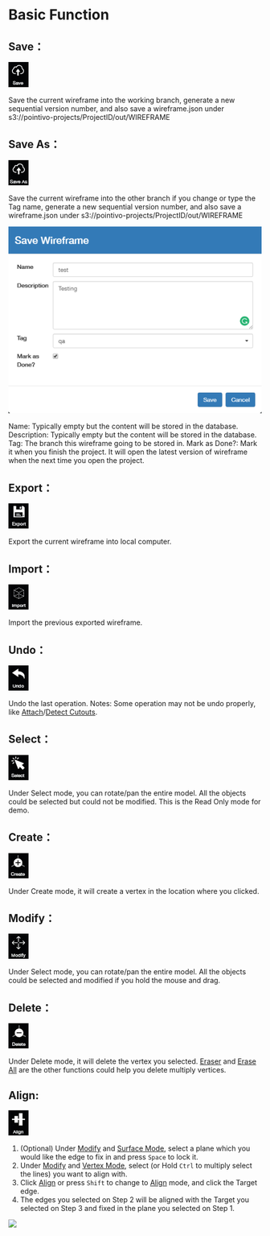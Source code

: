 # Basic Function

## Save：

![](../.gitbook/assets/save.jpg)

Save the current wireframe into the working branch, generate a new sequential version number, and also save a wireframe.json under s3://pointivo-projects/ProjectID/out/WIREFRAME

## Save As：

![](../.gitbook/assets/saveas.jpg)

Save the current wireframe into the other branch if you change or type the Tag name, generate a new sequential version number, and also save a wireframe.json under s3://pointivo-projects/ProjectID/out/WIREFRAME

![](../.gitbook/assets/save_as.png)

Name: Typically empty but the content will be stored in the database. Description: Typically empty but the content will be stored in the database. Tag: The branch this wireframe going to be stored in. Mark as Done?: Mark it when you finish the project. It will open the latest version of wireframe when the next time you open the project.

## Export：

![](../.gitbook/assets/export.jpg)

Export the current wireframe into local computer.

## Import：

![](../.gitbook/assets/import.jpg)

Import the previous exported wireframe.

## Undo：

![](../.gitbook/assets/undo.jpg)

Undo the last operation. Notes: Some operation may not be undo properly, like [Attach](../tools/#attach)/[Detect Cutouts](../tools/#detect-cutouts).

## Select：

![](../.gitbook/assets/select.jpg)

Under Select mode, you can rotate/pan the entire model. All the objects could be selected but could not be modified. This is the Read Only mode for demo.

## Create：

![](../.gitbook/assets/create.jpg)

Under Create mode, it will create a vertex in the location where you clicked.

## Modify：

![](../.gitbook/assets/modify.jpg)

Under Select mode, you can rotate/pan the entire model. All the objects could be selected and modified if you hold the mouse and drag.

## Delete：

![](../.gitbook/assets/delete.jpg)

Under Delete mode, it will delete the vertex you selected. [Eraser](../advanced-function/#eraser) and [Erase All](../advanced-function/#erase-all) are the other functions could help you delete multiply vertices.

## Align:

![](../.gitbook/assets/align.jpg)

1. \(Optional\) Under [Modify](./#modify) and [Surface Mode](../mode/#surface-mode), select a plane which you would like the edge to fix in and press `Space` to lock it.
2. Under [Modify](./#modify) and [Vertex Mode](../mode/#vertex-mode), select \(or Hold `Ctrl` to multiply select the lines\) you want to align with.
3. Click [Align](./#align) or press `Shift` to change to [Align](./#align) mode, and click the Target edge.
4. The edges you selected on Step 2 will be aligned with the Target you selected on Step 3 and fixed in the plane you selected on Step 1.

![](https://pointivo-drop.s3.amazonaws.com/CheatSheet/align.gif)

